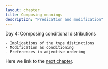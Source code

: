 ```yaml
---
layout: chapter
title: Composing meanings
description: "Predication and modification"
---
```


Day 4: Composing conditional distributions

	- Implications of the type distinctions 
	- Modification as conditioning
	- Preferences in adjective ordering

Here we link to the [next chapter](5-ambiguity.html).
